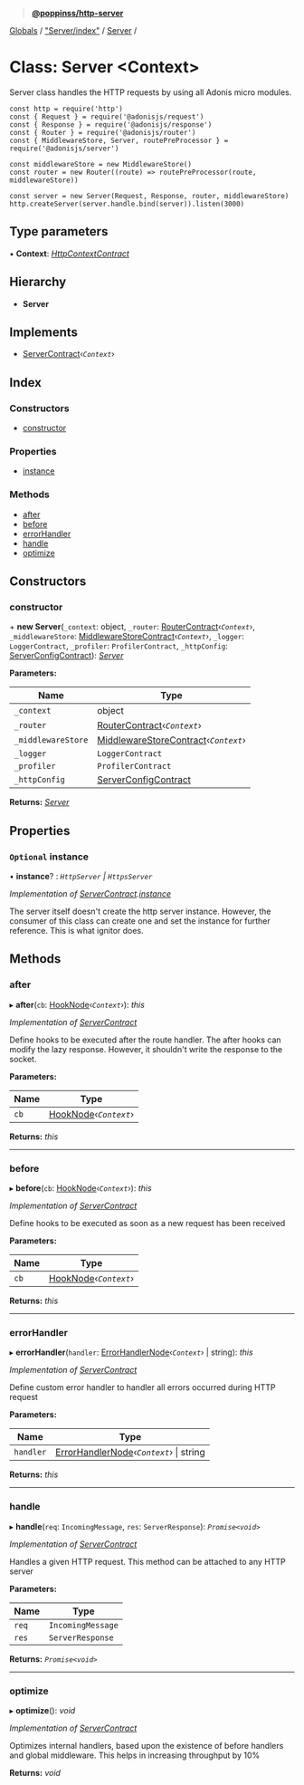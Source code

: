 > **[@poppinss/http-server](../README.md)**

[Globals](../README.md) / ["Server/index"](../modules/_server_index_.md) / [Server](_server_index_.server.md) /

# Class: Server <**Context**>

Server class handles the HTTP requests by using all Adonis micro modules.

```
const http = require('http')
const { Request } = require('@adonisjs/request')
const { Response } = require('@adonisjs/response')
const { Router } = require('@adonisjs/router')
const { MiddlewareStore, Server, routePreProcessor } = require('@adonisjs/server')

const middlewareStore = new MiddlewareStore()
const router = new Router((route) => routePreProcessor(route, middlewareStore))

const server = new Server(Request, Response, router, middlewareStore)
http.createServer(server.handle.bind(server)).listen(3000)
```

## Type parameters

▪ **Context**: *[HttpContextContract](../interfaces/_contracts_.httpcontextcontract.md)*

## Hierarchy

* **Server**

## Implements

* [ServerContract](../interfaces/_contracts_.servercontract.md)‹*`Context`*›

## Index

### Constructors

* [constructor](_server_index_.server.md#constructor)

### Properties

* [instance](_server_index_.server.md#optional-instance)

### Methods

* [after](_server_index_.server.md#after)
* [before](_server_index_.server.md#before)
* [errorHandler](_server_index_.server.md#errorhandler)
* [handle](_server_index_.server.md#handle)
* [optimize](_server_index_.server.md#optimize)

## Constructors

###  constructor

\+ **new Server**(`_context`: object, `_router`: [RouterContract](../interfaces/_contracts_.routercontract.md)‹*`Context`*›, `_middlewareStore`: [MiddlewareStoreContract](../interfaces/_contracts_.middlewarestorecontract.md)‹*`Context`*›, `_logger`: `LoggerContract`, `_profiler`: `ProfilerContract`, `_httpConfig`: [ServerConfigContract](../modules/_contracts_.md#serverconfigcontract)): *[Server](_server_index_.server.md)*

**Parameters:**

Name | Type |
------ | ------ |
`_context` | object |
`_router` | [RouterContract](../interfaces/_contracts_.routercontract.md)‹*`Context`*› |
`_middlewareStore` | [MiddlewareStoreContract](../interfaces/_contracts_.middlewarestorecontract.md)‹*`Context`*› |
`_logger` | `LoggerContract` |
`_profiler` | `ProfilerContract` |
`_httpConfig` | [ServerConfigContract](../modules/_contracts_.md#serverconfigcontract) |

**Returns:** *[Server](_server_index_.server.md)*

## Properties

### `Optional` instance

• **instance**? : *`HttpServer` | `HttpsServer`*

*Implementation of [ServerContract](../interfaces/_contracts_.servercontract.md).[instance](../interfaces/_contracts_.servercontract.md#optional-instance)*

The server itself doesn't create the http server instance. However, the consumer
of this class can create one and set the instance for further reference. This
is what ignitor does.

## Methods

###  after

▸ **after**(`cb`: [HookNode](../modules/_contracts_.md#hooknode)‹*`Context`*›): *this*

*Implementation of [ServerContract](../interfaces/_contracts_.servercontract.md)*

Define hooks to be executed after the route handler. The after hooks
can modify the lazy response. However, it shouldn't write the
response to the socket.

**Parameters:**

Name | Type |
------ | ------ |
`cb` | [HookNode](../modules/_contracts_.md#hooknode)‹*`Context`*› |

**Returns:** *this*

___

###  before

▸ **before**(`cb`: [HookNode](../modules/_contracts_.md#hooknode)‹*`Context`*›): *this*

*Implementation of [ServerContract](../interfaces/_contracts_.servercontract.md)*

Define hooks to be executed as soon as a new request
has been received

**Parameters:**

Name | Type |
------ | ------ |
`cb` | [HookNode](../modules/_contracts_.md#hooknode)‹*`Context`*› |

**Returns:** *this*

___

###  errorHandler

▸ **errorHandler**(`handler`: [ErrorHandlerNode](../modules/_contracts_.md#errorhandlernode)‹*`Context`*› | string): *this*

*Implementation of [ServerContract](../interfaces/_contracts_.servercontract.md)*

Define custom error handler to handler all errors
occurred during HTTP request

**Parameters:**

Name | Type |
------ | ------ |
`handler` | [ErrorHandlerNode](../modules/_contracts_.md#errorhandlernode)‹*`Context`*› \| string |

**Returns:** *this*

___

###  handle

▸ **handle**(`req`: `IncomingMessage`, `res`: `ServerResponse`): *`Promise<void>`*

*Implementation of [ServerContract](../interfaces/_contracts_.servercontract.md)*

Handles a given HTTP request. This method can be attached to any HTTP
server

**Parameters:**

Name | Type |
------ | ------ |
`req` | `IncomingMessage` |
`res` | `ServerResponse` |

**Returns:** *`Promise<void>`*

___

###  optimize

▸ **optimize**(): *void*

*Implementation of [ServerContract](../interfaces/_contracts_.servercontract.md)*

Optimizes internal handlers, based upon the existence of
before handlers and global middleware. This helps in
increasing throughput by 10%

**Returns:** *void*